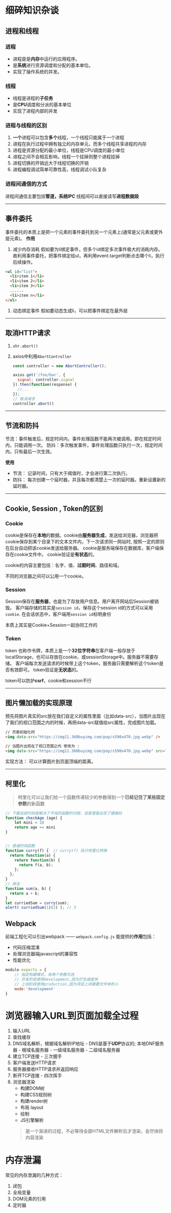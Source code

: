 # 细碎知识杂谈

## 进程和线程

### 进程

* 进程是是**内存**中运行的应用程序。
* 是**系统**进行资源调度和分配的基本单位。
* 实现了操作系统的并发。

### 线程

* 线程是进程的**子任务**
* 是**CPU**调度和分派的基本单位
* 实现了进程内部的并发

### 进程与线程的区别

1. **一个**进程可以包含**多个**线程，一个线程只能属于一个进程
2. 进程在执行过程中拥有独立的内存单元，而多个线程共享进程的内存
3. 进程是资源分配的最小单位，线程是CPU调度的最小单位
4. 进程之间不会相互影响，线程一个挂掉则整个进程挂掉
5. 进程切换的开销远大于线程切换的开销
6. 进程编程调试简单可靠性高，线程调试小队复杂

### 进程间通信的方式

进程间通信主要包括**管道，系统IPC** 线程间可以直接读写**进程数据段**

***

## 事件委托

事件委托的本质上是把一个元素的事件委托到另一个元素上(通常是父元素或更外层元素)。 **作用**

1. 减少内存消耗 假如要为li绑定事件，但多个id绑定多次事件极大的消耗内存。 故利用事件委托，把事件绑定给ul，再利用event.target判断点击哪个li，执行后续操作。

```html
<ul id="list">
  <li>item 1</li>
  <li>item 2</li>
  <li>item 3</li>
  ......
  <li>item n</li>
</ul>
```

1. 动态绑定事件 假如要动态生成li，可以把事件绑定在最外层

***

## 取消HTTP请求

1. `xhr.abort()`
2.  axios中利用`AbortController`

    ```javascript
    const controller = new AbortController();

    axios.get('/foo/bar', {
      signal: controller.signal
    }).then(function(response) {
      //...
    });
    // 取消请求
    controller.abort()
    ```

***

## 节流和防抖

节流：事件触发后，规定时间内，事件处理函数不能再次被调用。即在规定时间内，只能调用一次。 防抖：多次触发事件，事件处理函数只执行一次，规定时间内，只有最后一次生效。

**使用**

* 节流： 记录时间，只有大于阈值时，才会进行第二次执行。
* 防抖： 每次创建一个延时器，并且每次都清楚上一次的延时器。重新设置新的延时器。

***

## Cookie, Session , Token的区别

### Cookie

cookie是保存在**本地**的数据。cookie由**服务器生成**，发送给浏览器，浏览器把cookie保存到某个目录下的文本文件内，下一次请求同一网站时, 按照一定的原则在后台自动把该cookie发送给服务器。
cookie是服务端保存在数据库，客户端保存在cookie文件中。
cookie验证是**有状态**的。

cookie的内容主要包括：名字、值、**过期时间**、路径和域。

不同的浏览器之间可以公用一个cookie。

### Session

Session保存在**服务器**，也是为了存放用户信息。用户离开网站后Session被销毁。 客户端存储的其实是`session id`，保存这个session id的方式可以采用`cookie`. 在会话状态中，客户端用`session id`标明身份

本质上其实是Cookie+Session一起协同工作的

### Token

token 也称作令牌，本质上是一个**32位字符串**在客户端一般存放于localStorage，也可以存放在cookie，或sessionStorage中。服务器不需要存储。 客户端每次发送请求的时候带上这个token，服务器只需要解析这个token是否有效即可。 token验证是**无状态**的。

token可以防护**csrf**，cookie和session不行

***

## 图片懒加载的实现原理

预先将图片真实的src放在我们自定义的属性里面（比如data-src），当图片出现在了我们的视口范围之内的时候，再把data-src赋值给src属性，完成图片加载。

```html
// 页面初始化时
<img data-src="https://img11.360buyimg.com/pop/s590x470.jpg.webp" />

// 当图片出现在了视口范围之内 修改为 : 
<img data-src="https://img11.360buyimg.com/pop/s590x470.jpg.webp" src="https://img11.360buyimg.com/pop/s590x470.jpg.webp"/>
```

实现方法： 可以计算图片到页面顶端的距离。

***

## 柯里化

> 柯里化可以让我们给一个函数传递较少的参数得到一个**已经记住了某些固定参数**的新函数

```javascript
// 下面这段代码是解决了不纯的函数的问题，但是里面出现了硬编码
function checkAge (age) { 
    let mini = 18
    return age >= mini 
}


// 普通的纯函数
function curry(f) {  // curry(f) 执行柯里化转换
  return function(a) {
    return function(b) {
      return f(a, b);
    };
  };
}
// 用法
function sum(a, b) {
  return a + b;
}
let curriedSum = curry(sum);
alert( curriedSum(1)(2) ); // 3
```

## Webpack

前端工程化可以引出webpack —— `webpack.config.js` 能提供的**作用**包括：

* 代码压缩混淆
* 处理浏览器端javascript的兼容性
* 性能优化

```javascript
module.exports = {
    // 指定构建模式，有两个参数可选
    // 开发阶段使用development,因为打包速度快
    // 上线阶段使用production,因为项目上线需要文件体积小
    mode:'development'
}
```

# 浏览器输入URL到页面加载全过程
1. 输入URL
2. 查找缓存
3. DNS域名解析，根据域名解析IP地址 - DNS是基于**UDP**协议的;
    本地DNF服务器 - 根域名服务器 - 一级域名服务器 - 二级域名服务器
4. 建立TCP连接 - 三次握手
5. 客户端发送HTTP请求
6. 服务器接收HTTP请求并返回响应
7. 断开TCP连接 - 四次挥手
8. 浏览器渲染
    - 构建DOM树
    - 构建CSS规则树
    - 构建render树
    - 布局 layout
    - 绘制
    - JS引擎解析
    > 是一个渐进的过程，不必等待全部HTML文件解析后才渲染，会尽快将内容渲染

# 内存泄漏
常见的内存泄漏的几种方式：
1. 闭包
2. 全局变量
3. DOM元素的引用
4. 定时器